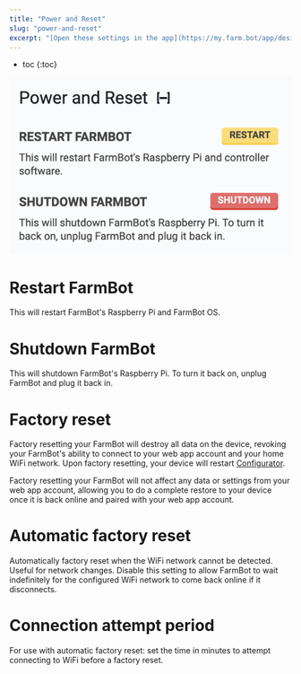 ```yaml
---
title: "Power and Reset"
slug: "power-and-reset"
excerpt: "[Open these settings in the app](https://my.farm.bot/app/designer/settings?highlight=power_and_reset)"
---
```


* toc
{:toc}


![Screen Shot 2020-04-22 at 4.58.22 PM.png](Screen_Shot_2020-04-22_at_4.58.22_PM.png)

# Restart FarmBot
This will restart FarmBot's Raspberry Pi and FarmBot OS.

# Shutdown FarmBot
This will shutdown FarmBot's Raspberry Pi. To turn it back on, unplug FarmBot and plug it back in.

# Factory reset
Factory resetting your FarmBot will destroy all data on the device, revoking your FarmBot's ability to connect to your web app account and your home WiFi network. Upon factory resetting, your device will restart [Configurator](../../FarmBot-OS/farmbot-os/configurator.md).

Factory resetting your FarmBot will not affect any data or settings from your web app account, allowing you to do a complete restore to your device once it is back online and paired with your web app account.

# Automatic factory reset
Automatically factory reset when the WiFi network cannot be detected. Useful for network changes. Disable this setting to allow FarmBot to wait indefinitely for the configured WiFi network to come back online if it disconnects.

# Connection attempt period
For use with automatic factory reset: set the time in minutes to attempt connecting to WiFi before a factory reset.
